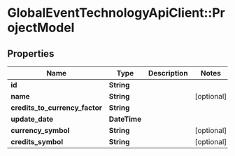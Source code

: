 # GlobalEventTechnologyApiClient::ProjectModel

## Properties
Name | Type | Description | Notes
------------ | ------------- | ------------- | -------------
**id** | **String** |  | 
**name** | **String** |  | [optional] 
**credits_to_currency_factor** | **String** |  | 
**update_date** | **DateTime** |  | 
**currency_symbol** | **String** |  | [optional] 
**credits_symbol** | **String** |  | [optional] 

